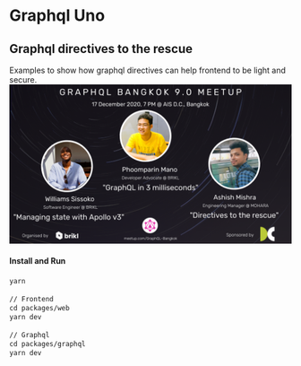 # Graphql Uno
## Graphql directives to the rescue

Examples to show how graphql directives can help frontend to be light and secure.
![GraphQL Meetup](packages/web/public/poster.png)

#### Install and Run
```
yarn

// Frontend
cd packages/web
yarn dev

// Graphql
cd packages/graphql
yarn dev
```
